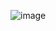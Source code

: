 ![image](https://user-images.githubusercontent.com/94213473/144276370-88d8423d-9372-4d27-81e6-c994ebbcd3d1.png)

